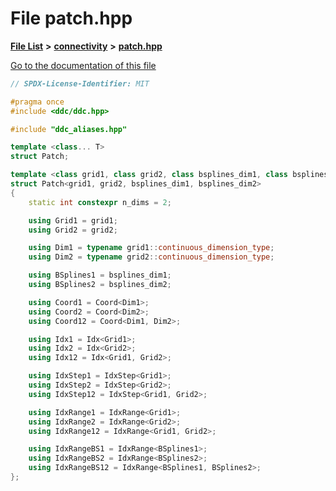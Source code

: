 

# File patch.hpp

[**File List**](files.md) **>** [**connectivity**](dir_28b51abc9241105ab41b66c468e7d019.md) **>** [**patch.hpp**](patch_8hpp.md)

[Go to the documentation of this file](patch_8hpp.md)


```C++
// SPDX-License-Identifier: MIT

#pragma once
#include <ddc/ddc.hpp>

#include "ddc_aliases.hpp"

template <class... T>
struct Patch;

template <class grid1, class grid2, class bsplines_dim1, class bsplines_dim2>
struct Patch<grid1, grid2, bsplines_dim1, bsplines_dim2>
{
    static int constexpr n_dims = 2;

    using Grid1 = grid1;
    using Grid2 = grid2;

    using Dim1 = typename grid1::continuous_dimension_type;
    using Dim2 = typename grid2::continuous_dimension_type;

    using BSplines1 = bsplines_dim1;
    using BSplines2 = bsplines_dim2;

    using Coord1 = Coord<Dim1>;
    using Coord2 = Coord<Dim2>;
    using Coord12 = Coord<Dim1, Dim2>;

    using Idx1 = Idx<Grid1>;
    using Idx2 = Idx<Grid2>;
    using Idx12 = Idx<Grid1, Grid2>;

    using IdxStep1 = IdxStep<Grid1>;
    using IdxStep2 = IdxStep<Grid2>;
    using IdxStep12 = IdxStep<Grid1, Grid2>;

    using IdxRange1 = IdxRange<Grid1>;
    using IdxRange2 = IdxRange<Grid2>;
    using IdxRange12 = IdxRange<Grid1, Grid2>;

    using IdxRangeBS1 = IdxRange<BSplines1>;
    using IdxRangeBS2 = IdxRange<BSplines2>;
    using IdxRangeBS12 = IdxRange<BSplines1, BSplines2>;
};
```


